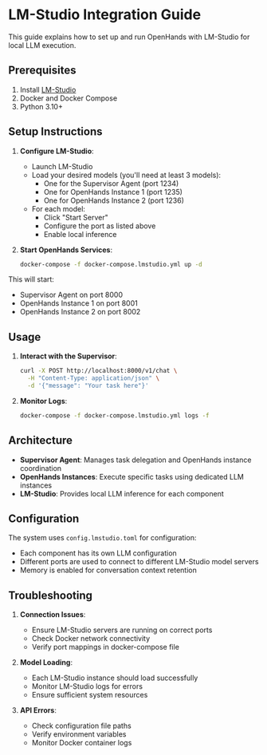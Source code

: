 # LM-Studio Integration Guide

This guide explains how to set up and run OpenHands with LM-Studio for local LLM execution.

## Prerequisites

1. Install [LM-Studio](https://lmstudio.ai/)
2. Docker and Docker Compose
3. Python 3.10+

## Setup Instructions

1. **Configure LM-Studio**:
   - Launch LM-Studio
   - Load your desired models (you'll need at least 3 models):
     - One for the Supervisor Agent (port 1234)
     - One for OpenHands Instance 1 (port 1235)
     - One for OpenHands Instance 2 (port 1236)
   - For each model:
     - Click "Start Server"
     - Configure the port as listed above
     - Enable local inference

2. **Start OpenHands Services**:
   ```bash
   docker-compose -f docker-compose.lmstudio.yml up -d
   ```

This will start:
- Supervisor Agent on port 8000
- OpenHands Instance 1 on port 8001
- OpenHands Instance 2 on port 8002

## Usage

1. **Interact with the Supervisor**:
   ```bash
   curl -X POST http://localhost:8000/v1/chat \
     -H "Content-Type: application/json" \
     -d '{"message": "Your task here"}'
   ```

2. **Monitor Logs**:
   ```bash
   docker-compose -f docker-compose.lmstudio.yml logs -f
   ```

## Architecture

- **Supervisor Agent**: Manages task delegation and OpenHands instance coordination
- **OpenHands Instances**: Execute specific tasks using dedicated LLM instances
- **LM-Studio**: Provides local LLM inference for each component

## Configuration

The system uses `config.lmstudio.toml` for configuration:
- Each component has its own LLM configuration
- Different ports are used to connect to different LM-Studio model servers
- Memory is enabled for conversation context retention

## Troubleshooting

1. **Connection Issues**:
   - Ensure LM-Studio servers are running on correct ports
   - Check Docker network connectivity
   - Verify port mappings in docker-compose file

2. **Model Loading**:
   - Each LM-Studio instance should load successfully
   - Monitor LM-Studio logs for errors
   - Ensure sufficient system resources

3. **API Errors**:
   - Check configuration file paths
   - Verify environment variables
   - Monitor Docker container logs
